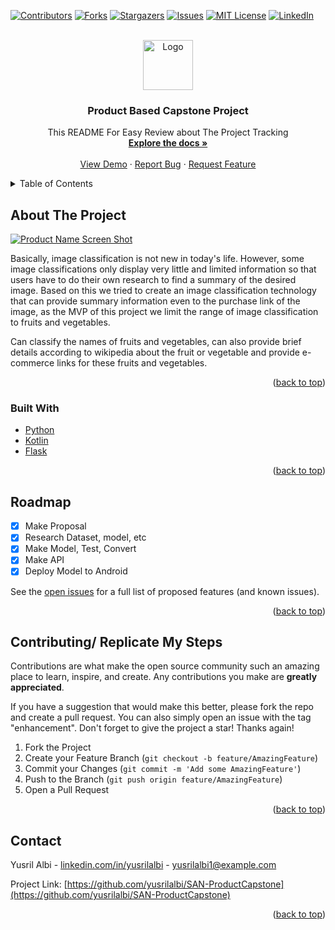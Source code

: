 <div id="top"></div>

[![Contributors][contributors-shield]][contributors-url]
[![Forks][forks-shield]][forks-url]
[![Stargazers][stars-shield]][stars-url]
[![Issues][issues-shield]][issues-url]
[![MIT License][license-shield]][license-url]
[![LinkedIn][linkedin-shield]][linkedin-url]



<!-- PROJECT LOGO -->
<br />
<div align="center">
  <a href="https://github.com/yusrilalbi/SAN-ProductCapstone">
    <img src="https://play-lh.googleusercontent.com/PCpXdqvUWfCW1mXhH1Y_98yBpgsWxuTSTofy3NGMo9yBTATDyzVkqU580bfSln50bFU" alt="Logo" width="80" height="80">
  </a>

  <h3 align="center">Product Based Capstone Project</h3>

  <p align="center">
    This README For Easy Review about The Project Tracking
    <br />
    <a href="https://github.com/yusrilalbi/SAN-ProductCapstone"><strong>Explore the docs »</strong></a>
    <br />
    <br />
    <a href="https://github.com/yusrilalbi/SAN-ProductCapstone">View Demo</a>
    ·
    <a href="https://github.com/yusrilalbi/SAN-ProductCapstone/issues">Report Bug</a>
    ·
    <a href="https://github.com/yusrilalbi/SAN-ProductCapstone/issues">Request Feature</a>
  </p>
</div>



<!-- TABLE OF CONTENTS -->
<details>
  <summary>Table of Contents</summary>
  <ol>
    <li>
      <a href="#about-the-project">About The Project</a>
      <ul>
        <li><a href="#built-with">Built With</a></li>
      </ul>
    </li>
    <li><a href="#roadmap">Roadmap</a></li>
    <li><a href="#contributing-replicate-my-steps">Contributing/ Replicate My Steps</a></li>
    <li><a href="#contact">Contact</a></li>
  </ol>
</details>



<!-- ABOUT THE PROJECT -->
## About The Project

[![Product Name Screen Shot][product-screenshot]](https://ibb.co/kKJVJdZ)

Basically, image classification is not new in today's life. However, some image classifications only display very little and limited information so that users have to do their own research to find a summary of the desired image. Based on this we tried to create an image classification technology that can provide summary information even to the purchase link of the image, as the MVP of this project we limit the range of image classification to fruits and vegetables. 

Can classify the names of fruits and vegetables, can also provide brief details according to wikipedia about the fruit or vegetable and provide e-commerce links for these fruits and vegetables.


<p align="right">(<a href="#top">back to top</a>)</p>


### Built With

* [Python]()
* [Kotlin]()
* [Flask]()

<p align="right">(<a href="#top">back to top</a>)</p>

<!-- ROADMAP -->
## Roadmap

- [x] Make Proposal
- [x] Research Dataset, model, etc
- [x] Make Model, Test, Convert
- [x] Make API
- [x] Deploy Model to Android

See the [open issues](https://github.com/yusrilalbi/SAN-ProductCapstone/issues) for a full list of proposed features (and known issues).

<p align="right">(<a href="#top">back to top</a>)</p>



<!-- CONTRIBUTING -->
## Contributing/ Replicate My Steps

Contributions are what make the open source community such an amazing place to learn, inspire, and create. Any contributions you make are **greatly appreciated**.

If you have a suggestion that would make this better, please fork the repo and create a pull request. You can also simply open an issue with the tag "enhancement".
Don't forget to give the project a star! Thanks again!

1. Fork the Project
2. Create your Feature Branch (`git checkout -b feature/AmazingFeature`)
3. Commit your Changes (`git commit -m 'Add some AmazingFeature'`)
4. Push to the Branch (`git push origin feature/AmazingFeature`)
5. Open a Pull Request

<p align="right">(<a href="#top">back to top</a>)</p>


<!-- CONTACT -->
## Contact

Yusril Albi - [linkedin.com/in/yusrilalbi](https://www.linkedin.com/in/yusrilalbi/) - yusrilalbi1@example.com

Project Link: [https://github.com/yusrilalbi/SAN-ProductCapstone](https://github.com/yusrilalbi/SAN-ProductCapstone)

<p align="right">(<a href="#top">back to top</a>)</p>


<!-- MARKDOWN LINKS & IMAGES -->
<!-- https://www.markdownguide.org/basic-syntax/#reference-style-links -->
[contributors-shield]: https://img.shields.io/github/contributors/yusrilalbi/SAN-ProductCapstone.svg?style=for-the-badge
[contributors-url]: https://github.com/yusrilalbi/SAN-ProductCapstone/graphs/contributors
[forks-shield]: https://img.shields.io/github/forks/yusrilalbi/SAN-ProductCapstone.svg?style=for-the-badge
[forks-url]: https://github.com/yusrilalbi/SAN-ProductCapstone/network/members
[stars-shield]: https://img.shields.io/github/stars/yusrilalbi/SAN-ProductCapstone.svg?style=for-the-badge
[stars-url]: https://github.com/yusrilalbi/SAN-ProductCapstone/stargazers
[issues-shield]: https://img.shields.io/github/issues/yusrilalbi/SAN-ProductCapstone.svg?style=for-the-badge
[issues-url]: https://github.com/yusrilalbi/SAN-ProductCapstone/issues
[license-shield]: https://img.shields.io/github/license/yusrilalbi/SAN-ProductCapstone.svg?style=for-the-badge
[license-url]: https://github.com/yusrilalbi/SAN-ProductCapstone/blob/master/LICENSE.txt
[linkedin-shield]: https://img.shields.io/badge/-LinkedIn-black.svg?style=for-the-badge&logo=linkedin&colorB=555
[linkedin-url]: https://linkedin.com/in/othneildrew
[product-screenshot]: https://i.ibb.co/2qS0SbJ/Whats-App-Image-2022-06-13-at-04-18-02.jpg
